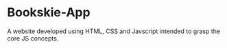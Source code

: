 # Bookskie-App

A website developed using HTML, CSS and Javscript intended to grasp the core JS concepts. 
